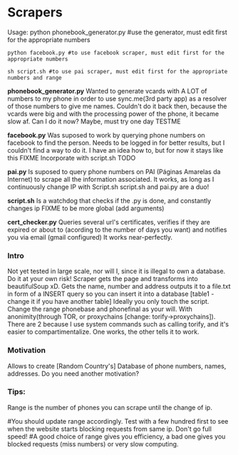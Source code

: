 # Scrapers

Usage:
	python phonebook_generator.py #use the generator, must edit first for the appropriate numbers

	python facebook.py #to use facebook scraper, must edit first for the appropriate numbers 
	
	sh script.sh #to use pai scraper, must edit first for the appropriate numbers and range


**phonebook_generator.py**
Wanted to generate vcards with A LOT of numbers to my phone in order to use sync.me(3rd party app) as a resolver of those numbers to give me names.
Couldn't do it back then, because the vcards were big and with the processing power of the phone, it became slow af.
Can I do it now? Maybe, must try one day TESTME

**facebook.py**
Was suposed to work by querying phone numbers on facebook to find the person.
Needs to be logged in for better results, but I couldn't find a way to do it. 
I have an idea how to, but for now it stays like this FIXME
Incorporate with script.sh  TODO

**pai.py**
Is suposed to query  phone numbers on PAI (Páginas Amarelas da Internet) to scrape all the information associated.
It works, as long as I continuously change IP with Script.sh
script.sh and pai.py are a duo!

**script.sh**
Is a watchdog that checks if the .py is done, and constantly changes ip
FIXME to be more global (add arguments)

**cert_checker.py**
Queries several url's certificates, verifies if they are expired or about to (acording to the number of days you want) and notifies you via email (gmail configured)
It works near-perfectly.

### Intro
  Not yet tested in large scale, nor will I, since it is illegal to own a database. Do it at your own risk!
  Scraper gets the page and transforms into beautifulSoup xD. 
  Gets the name, number and address outputs it to a file.txt in form of a INSERT query so you can insert it into a database [table1 - change it if you have another table]
  Ideally you only touch the script. Change the range phonebase and phonefinal as your will.
  With anonimity(through TOR, or proxychains [change: torify->proxychains]).
  There are 2 because I use system commands such as calling torify, and it's easier to compartimentalize. One works, the other tells it to work. 
  
### Motivation
  Allows to create \[Random Country's\] Database of phone numbers, names, addresses.
  Do you need another motivation?

### Tips:
  Range is the number of phones you can scrape until the change of ip.
  
  #You should update range accordingly. Test with a few hundred first to see when the website starts blocking requests from same ip. Don't go full speed!
  #A good choice of range gives you efficiency, a bad one gives you blocked requests (miss numbers) or very slow computing.
 
  
